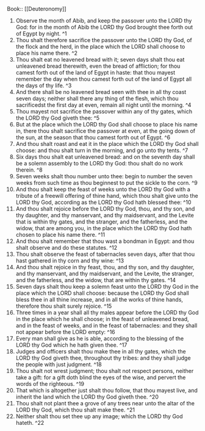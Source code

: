 Book:: [[Deuteronomy]]
 1. Observe the month of Abib, and keep the passover unto the LORD thy God: for in the month of Abib the LORD thy God brought thee forth out of Egypt by night. ^1
 2. Thou shalt therefore sacrifice the passover unto the LORD thy God, of the flock and the herd, in the place which the LORD shall choose to place his name there. ^2
 3. Thou shalt eat no leavened bread with it; seven days shalt thou eat unleavened bread therewith, even the bread of affliction; for thou camest forth out of the land of Egypt in haste: that thou mayest remember the day when thou camest forth out of the land of Egypt all the days of thy life. ^3
 4. And there shall be no leavened bread seen with thee in all thy coast seven days; neither shall there any thing of the flesh, which thou sacrificedst the first day at even, remain all night until the morning. ^4
 5. Thou mayest not sacrifice the passover within any of thy gates, which the LORD thy God giveth thee: ^5
 6. But at the place which the LORD thy God shall choose to place his name in, there thou shalt sacrifice the passover at even, at the going down of the sun, at the season that thou camest forth out of Egypt. ^6
 7. And thou shalt roast and eat it in the place which the LORD thy God shall choose: and thou shalt turn in the morning, and go unto thy tents. ^7
 8. Six days thou shalt eat unleavened bread: and on the seventh day shall be a solemn assembly to the LORD thy God: thou shalt do no work therein. ^8
 9. Seven weeks shalt thou number unto thee: begin to number the seven weeks from such time as thou beginnest to put the sickle to the corn. ^9
 10. And thou shalt keep the feast of weeks unto the LORD thy God with a tribute of a freewill offering of thine hand, which thou shalt give unto the LORD thy God, according as the LORD thy God hath blessed thee: ^10
 11. And thou shalt rejoice before the LORD thy God, thou, and thy son, and thy daughter, and thy manservant, and thy maidservant, and the Levite that is within thy gates, and the stranger, and the fatherless, and the widow, that are among you, in the place which the LORD thy God hath chosen to place his name there. ^11
 12. And thou shalt remember that thou wast a bondman in Egypt: and thou shalt observe and do these statutes. ^12
 13. Thou shalt observe the feast of tabernacles seven days, after that thou hast gathered in thy corn and thy wine: ^13
 14. And thou shalt rejoice in thy feast, thou, and thy son, and thy daughter, and thy manservant, and thy maidservant, and the Levite, the stranger, and the fatherless, and the widow, that are within thy gates. ^14
 15. Seven days shalt thou keep a solemn feast unto the LORD thy God in the place which the LORD shall choose: because the LORD thy God shall bless thee in all thine increase, and in all the works of thine hands, therefore thou shalt surely rejoice. ^15
 16. Three times in a year shall all thy males appear before the LORD thy God in the place which he shall choose; in the feast of unleavened bread, and in the feast of weeks, and in the feast of tabernacles: and they shall not appear before the LORD empty: ^16
 17. Every man shall give as he is able, according to the blessing of the LORD thy God which he hath given thee. ^17
 18. Judges and officers shalt thou make thee in all thy gates, which the LORD thy God giveth thee, throughout thy tribes: and they shall judge the people with just judgment. ^18
 19. Thou shalt not wrest judgment; thou shalt not respect persons, neither take a gift: for a gift doth blind the eyes of the wise, and pervert the words of the righteous. ^19
 20. That which is altogether just shalt thou follow, that thou mayest live, and inherit the land which the LORD thy God giveth thee. ^20
 21. Thou shalt not plant thee a grove of any trees near unto the altar of the LORD thy God, which thou shalt make thee. ^21
 22. Neither shalt thou set thee up any image; which the LORD thy God hateth. ^22
